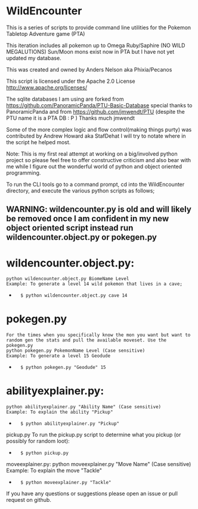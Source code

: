 # WildEncounter
This is a series of scripts to provide command line utilities for the Pokemon Tabletop Adventure game (PTA)

This iteration includes all pokemon up to Omega Ruby/Saphire (NO WILD MEGALUTIONS) Sun/Moon mons exist now in PTA but I have not yet updated my database. 

This was created and owned by Anders Nelson aka Phixia/Pecanos

This script is licensed under the Apache 2.0 License http://www.apache.org/licenses/

The sqlite databases I am using are forked from https://github.com/PanoramicPanda/PTU-Basic-Database special thanks to PanoramicPanda and from https://github.com/jmwendt/PTU (despite the PTU name it is a PTA DB : P ) Thanks much jmwendt

Some of the more complex logic and flow control(making things purty) was contributed by Andrew Howard aka StafDehat I will try to notate where in the script he helped most.

Note: This is my first real attempt at working on a big/involved python project so please feel free to offer constructive criticism and also bear with me while I figure out the wonderful world of python and object oriented programming.

To run the CLI tools go to a command prompt, cd into the WildEncounter directory, and execute the various python scripts as follows;


## WARNING: wildencounter.py is old and will likely be removed once I am confident in my new object oriented script instead run wildencounter.object.py or pokegen.py


# wildencounter.object.py: 
	python wildencounter.object.py BiomeName Level
	Example: To generate a level 14 wild pokemon that lives in a cave;
-		$ python wildencounter.object.py cave 14 


# pokegen.py
	For the times when you specifically know the mon you want but want to random gen the stats and pull the available moveset. Use the pokegen.py
	python pokegen.py PokemonName Level (Case sensitive)
	Example: To generate a level 15 Geodude
- 		$ python pokegen.py "Geodude" 15

# abilityexplainer.py: 
	python abilityexplainer.py "Ability Name" (Case sensitive)
	Example: To explain the ability "Pickup"
-		$ python abilityexplainer.py "Pickup"

pickup.py
	To run the pickup.py script to determine what you pickup (or possibly for random loot):
-		$ python pickup.py

moveexplainer.py:
	python moveexplainer.py "Move Name" (Case sensitive)
	Example: To explain the move "Tackle"
-		$ python moveexplainer.py "Tackle"

If you have any questions or suggestions please open an issue or pull request on github.


